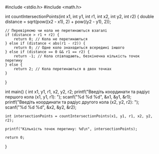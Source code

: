 #include <stdio.h>
#include <math.h>

int countIntersectionPoints(int x1, int y1, int r1, int x2, int y2, int r2) {
    double distance = sqrt(pow((x2 - x1), 2) + pow((y2 - y1), 2));

    // Перевіряємо чи кола не перетинаються взагалі
    if (distance > r1 + r2) {
        return 0; // Кола не перетинаються
    } else if (distance < abs(r1 - r2)) {
        return 0; // Одне коло знаходиться всередині іншого
    } else if (distance == 0 && r1 == r2) {
        return -1; // Кола співпадають, безкінечна кількість точок перетину
    } else {
        return 2; // Кола перетинаються в двох точках
    }
}

int main() {
    int x1, y1, r1, x2, y2, r2;
    printf("Введіть координати та радіус першого кола (x1, y1, r1): ");
    scanf("%d %d %d", &x1, &y1, &r1);
    printf("Введіть координати та радіус другого кола (x2, y2, r2): ");
    scanf("%d %d %d", &x2, &y2, &r2);

    int intersectionPoints = countIntersectionPoints(x1, y1, r1, x2, y2, r2);

    printf("Кількість точок перетину: %d\n", intersectionPoints);

    return 0;
}
